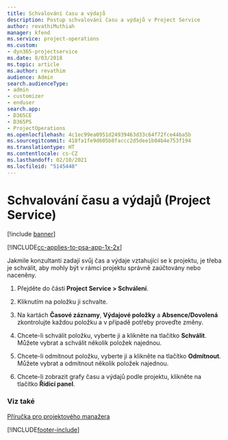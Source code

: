 ```yaml
---
title: Schvalování času a výdajů
description: Postup schvalování času a výdajů v Project Service
author: revathiMuthiah
manager: kfend
ms.service: project-operations
ms.custom:
- dyn365-projectservice
ms.date: 8/03/2018
ms.topic: article
ms.author: revathim
audience: Admin
search.audienceType:
- admin
- customizer
- enduser
search.app:
- D365CE
- D365PS
- ProjectOperations
ms.openlocfilehash: 4c1ec99ea0951d24939463d33c64f72fce44ba5b
ms.sourcegitcommit: 418fa1fe9d605b8faccc2d5dee1b04b4e753f194
ms.translationtype: HT
ms.contentlocale: cs-CZ
ms.lasthandoff: 02/10/2021
ms.locfileid: "5145440"
---
```

# <a name="approve-time-and-expenses-project-service"></a>Schvalování času a výdajů (Project Service)

[!include [banner](../includes/psa-now-project-operations.md)]

[!INCLUDE[cc-applies-to-psa-app-1x-2x](../includes/cc-applies-to-psa-app-1x-2x.md)]

Jakmile konzultanti zadají svůj čas a výdaje vztahující se k projektu, je třeba je schválit, aby mohly být v rámci projektu správně zaúčtovány nebo naceněny.  
  
1.  Přejděte do části **Project Service > Schválení**.  
  
2.  Kliknutím na položku ji schvalte.  
  
3.  Na kartách **Časové záznamy**, **Výdajové položky** a **Absence/Dovolená** zkontrolujte každou položku a v případě potřeby proveďte změny.  
  
4.  Chcete-li schválit položku, vyberte ji a klikněte na tlačítko **Schválit**. Můžete vybrat a schválit několik položek najednou.  
  
5.  Chcete-li odmítnout položku, vyberte ji a klikněte na tlačítko **Odmítnout**. Můžete vybrat a odmítnout několik položek najednou.  
  
6.  Chcete-li zobrazit grafy času a výdajů podle projektu, klikněte na tlačítko **Řídicí panel**.  
  
### <a name="see-also"></a>Viz také  
 [Příručka pro projektového manažera](../psa/project-manager-guide.md)


[!INCLUDE[footer-include](../includes/footer-banner.md)]